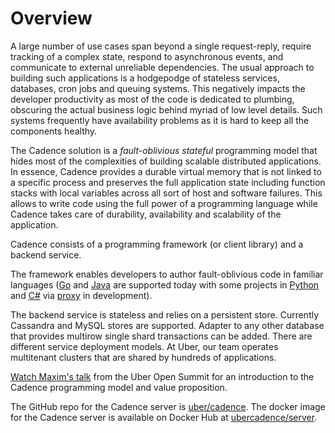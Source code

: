 # Overview

A large number of use cases span beyond a single request-reply, require tracking
of a complex state, respond to asynchronous events, and communicate to external unreliable dependencies.
The usual approach to building such applications is a hodgepodge of stateless services,
databases, cron jobs and queuing systems. This negatively impacts the developer productivity as most of the code is
dedicated to plumbing, obscuring the actual business logic behind myriad of low level details. Such systems frequently have availability problems as it is hard to keep all the components healthy.

The Cadence solution is a _fault-oblivious stateful_ programming model that hides most of the complexities of building scalable distributed applications. In essence, Cadence provides a durable virtual memory that is not
linked to a specific process and preserves the full application state including function stacks with local variables across all sort of host and software failures.
This allows to write code using the full power of a programming language while Cadence takes care of durability, availability and scalability of the application.

Cadence consists of a programming framework (or client library) and a backend service.

The framework enables developers to author fault-oblivious code in familiar languages
([Go](https://github.com/uber-go/cadence-client/) and [Java](https://github.com/uber/cadence-java-client)
are supported today with some projects in [Python](https://github.com/firdaus/cadence-python) and
[C#](https://github.com/nforgeio/neonKUBE/tree/master/Lib/Neon.Cadence)
via [proxy](https://github.com/nforgeio/neonKUBE/tree/master/Go/src/github.com/loopieio/cadence-proxy)
in development).

The backend service is stateless and relies on a persistent store. Currently Cassandra and MySQL stores
are supported. Adapter to any other database that provides multirow single shard transactions
can be added. There are different service deployment models. At Uber, our team operates multitenant clusters
that are shared by hundreds of applications.

[Watch Maxim's talk](https://youtu.be/llmsBGKOuWI) from the Uber Open Summit for an introduction
to the Cadence programming model and value proposition.

The GitHub repo for the Cadence server is [uber/cadence](https://github.com/uber/cadence). The docker
image for the Cadence server is available on Docker Hub at
[ubercadence/server](https://hub.docker.com/r/ubercadence/server).
